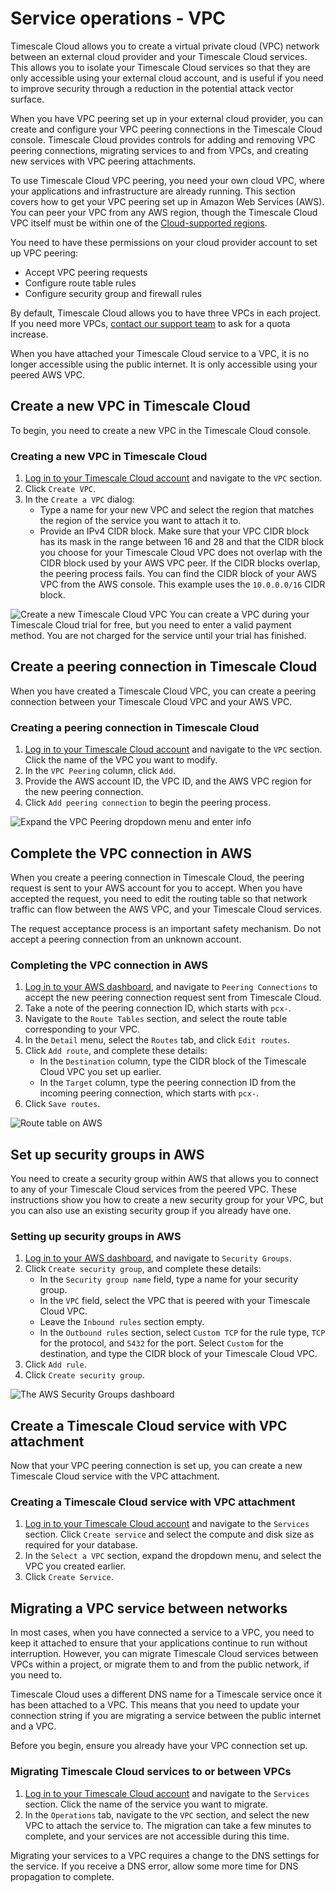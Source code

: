 # Service operations - VPC
Timescale Cloud allows you to create a virtual private cloud (VPC) network
between an external cloud provider and your Timescale Cloud services. This
allows you to isolate your Timescale Cloud services so that they are only
accessible using your external cloud account, and is useful if you need to
improve security through a reduction in the potential attack vector surface.

When you have VPC peering set up in your external cloud provider, you can create
and configure your VPC peering connections in the Timescale Cloud console.
Timescale Cloud provides controls for adding and removing VPC peering
connections, migrating services to and from VPCs, and creating new services with
VPC peering attachments.

To use Timescale Cloud VPC peering, you need your own cloud VPC, where your
applications and infrastructure are already running. This section covers how to
get your VPC peering set up in Amazon Web Services (AWS). You can peer your VPC
from any AWS region, though the Timescale Cloud VPC itself must be within one of
the [Cloud-supported regions][tsc-regions].

You need to have these permissions on your cloud provider account to set up
VPC peering:
*   Accept VPC peering requests
*   Configure route table rules
*   Configure security group and firewall rules

By default, Timescale Cloud allows you to have three VPCs in each project. If
you need more VPCs, [contact our support team][timescale-support] to ask for a
quota increase.

<highlight type="warning">
When you have attached your Timescale Cloud service to a VPC, it is no longer
accessible using the public internet. It is only accessible using your peered
AWS VPC.
</highlight>

## Create a new VPC in Timescale Cloud
To begin, you need to create a new VPC in the Timescale Cloud console.

<procedure>

### Creating a new VPC in Timescale Cloud
1.  [Log in to your Timescale Cloud account][cloud-login] and navigate to
    the `VPC` section.
1.  Click `Create VPC`.
1.  In the `Create a VPC` dialog:
    *   Type a name for your new VPC and select the region that matches the region of the service you
        want to attach it to.
    *   Provide an IPv4 CIDR block. Make sure that your VPC CIDR block has its mask in 
        the range between 16 and 28 and that the CIDR block you choose for your 
        Timescale Cloud VPC does not overlap with the CIDR block used by your AWS VPC
        peer. If the CIDR blocks overlap, the peering process fails. You can find the
        CIDR block of your AWS VPC from the AWS console. This example uses the
        `10.0.0.0/16` CIDR block.

<img class="main-content__illustration" src="https://s3.amazonaws.com/assets.timescale.com/docs/images/tsc-vpc-create.png" alt="Create a new Timescale Cloud VPC"/>

<highlight type="note">
You can create a VPC during your Timescale Cloud trial for free, but you need to
enter a valid payment method. You are not charged for the service until your
trial has finished.
</highlight>

</procedure>

## Create a peering connection in Timescale Cloud
When you have created a Timescale Cloud VPC, you can create a peering connection
between your Timescale Cloud VPC and your AWS VPC.

<procedure>

### Creating a peering connection in Timescale Cloud
1.  [Log in to your Timescale Cloud account][cloud-login] and navigate to
    the `VPC` section. Click the name of the VPC you want to modify.
1.  In the `VPC Peering` column, click `Add`.
1.  Provide the AWS account ID, the VPC ID, and the AWS VPC region for the new
    peering connection.
1.  Click `Add peering connection` to begin the peering process.

<img class="main-content__illustration" src="https://s3.amazonaws.com/assets.timescale.com/docs/images/tsc-vpc-addpeering.png" alt="Expand the VPC Peering dropdown menu and enter info"/>

</procedure>

## Complete the VPC connection in AWS
When you create a peering connection in Timescale Cloud, the peering request is sent to your AWS account for you to accept. When you have accepted the request, you need to edit the routing table so that network traffic can flow between the AWS VPC, and your Timescale Cloud services.

<highlight type="warning">
The request acceptance process is an important safety mechanism. Do not accept a
peering connection from an unknown account.
</highlight>

<procedure>

### Completing the VPC connection in AWS
1.  [Log in to your AWS dashboard][aws-dashboard], and navigate
    to `Peering Connections` to accept the new peering connection request sent
    from Timescale Cloud.
1.  Take a note of the peering connection ID, which starts with `pcx-`.
1.  Navigate to the `Route Tables` section, and select the route table
    corresponding to your VPC.
1.  In the `Detail` menu, select the `Routes` tab, and click `Edit routes`.
1.  Click `Add route`, and complete these details:
    *   In the `Destination` column, type the CIDR block of the Timescale Cloud
        VPC you set up earlier.
    *   In the `Target` column, type the peering connection ID from the incoming
        peering connection, which starts with `pcx-`.
1.  Click `Save routes`.

<img class="main-content__illustration" src="https://s3.amazonaws.com/assets.timescale.com/docs/images/aws-vpc-routetable.png" alt="Route table on AWS"/>

</procedure>

## Set up security groups in AWS
You need to create a security group within AWS that allows you to connect to any
of your Timescale Cloud services from the peered VPC. These instructions show
you how to create a new security group for your VPC, but you can also use an
existing security group if you already have one.

<procedure>

### Setting up security groups in AWS
1.  [Log in to your AWS dashboard][aws-dashboard], and navigate
    to `Security Groups`.
1.  Click `Create security group`, and complete these details:
    *   In the `Security group name` field, type a name for your security group.
    *   In the `VPC` field, select the VPC that is peered with your Timescale
        Cloud VPC.
    *   Leave the `Inbound rules` section empty.
    *   In the `Outbound rules` section, select `Custom TCP` for the rule
        type, `TCP` for the protocol, and `5432` for the port. Select `Custom`
        for the destination, and type the CIDR block of your Timescale Cloud
        VPC.
1.  Click `Add rule`.
1.  Click `Create security group`.

<img class="main-content__illustration" src="https://s3.amazonaws.com/assets.timescale.com/docs/images/aws-vpc-securitygroup.png" alt="The AWS Security Groups dashboard"/>

</procedure>

## Create a Timescale Cloud service with VPC attachment
Now that your VPC peering connection is set up, you can create a new Timescale
Cloud service with the VPC attachment.

<procedure>

### Creating a Timescale Cloud service with VPC attachment
1.  [Log in to your Timescale Cloud account][cloud-login] and navigate to
    the `Services` section. Click `Create service` and select the compute and
    disk size as required for your database.
1.  In the `Select a VPC` section, expand the dropdown menu, and select the VPC
    you created earlier.
1.  Click `Create Service`.

</procedure>

## Migrating a VPC service between networks
In most cases, when you have connected a service to a VPC, you need to keep it
attached to ensure that your applications continue to run without interruption.
However, you can migrate Timescale Cloud services between VPCs within a project,
or migrate them to and from the public network, if you need to.

<highlight type="warning">
Timescale Cloud uses a different DNS name for a Timescale service once it has
been attached to a VPC. This means that you need to update your connection
string if you are migrating a service between the public internet and a VPC.
</highlight>

Before you begin, ensure you already have your VPC connection set up.

<procedure>

### Migrating Timescale Cloud services to or between VPCs
1.  [Log in to your Timescale Cloud account][cloud-login] and navigate to
    the `Services` section. Click the name of the service you want to migrate.
1.  In the `Operations` tab, navigate to the `VPC` section, and select the new
    VPC to attach the service to. The migration can take a few minutes to
    complete, and your services are not accessible during this time.

<highlight type="important">
Migrating your services to a VPC requires a change to the DNS settings for the
service. If you receive a DNS error, allow some more time for DNS propagation to
complete.
</highlight>

</procedure>


[aws-dashboard]: https://console.aws.amazon.com/vpc/home#PeeringConnections:
[cloud-vpc]: cloud/vpc-peering/
[cloud-login]: https://console.cloud.timescale.com/
[timescale-support]: https://www.timescale.com/support
[tsc-regions]: /#available-in-multiple-aws-regions
